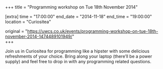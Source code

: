 +++
title = "Programming workshop on Tue 18th November 2014"

[extra]
time = "17:00:00"
end_date = "2014-11-18"
end_time = "19:00:00"
location = "Curiositea"

original = "https://uwcs.co.uk/events/programming-workshop-on-tue-18th-november-2014-1474489101949/"    
+++

Join us in Curiositea for programming like a hipster with some delicious refreshments of your choice. Bring along your laptop (there’ll be a power supply) and feel free to drop in with any programming related questions.

